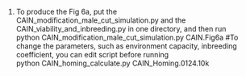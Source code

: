 1. To produce the Fig 6a, put the CAIN_modification_male_cut_simulation.py and the CAIN_viability_and_inbreeding.py in one directory, and then run   
python CAIN_modification_male_cut_simulation.py CAIN.Fig6a #To change the parameters, such as environment capacity, inbreeding coefficient, you can edit script before running  
python CAIN_homing_calculate.py CAIN_Homing.0124.10k
